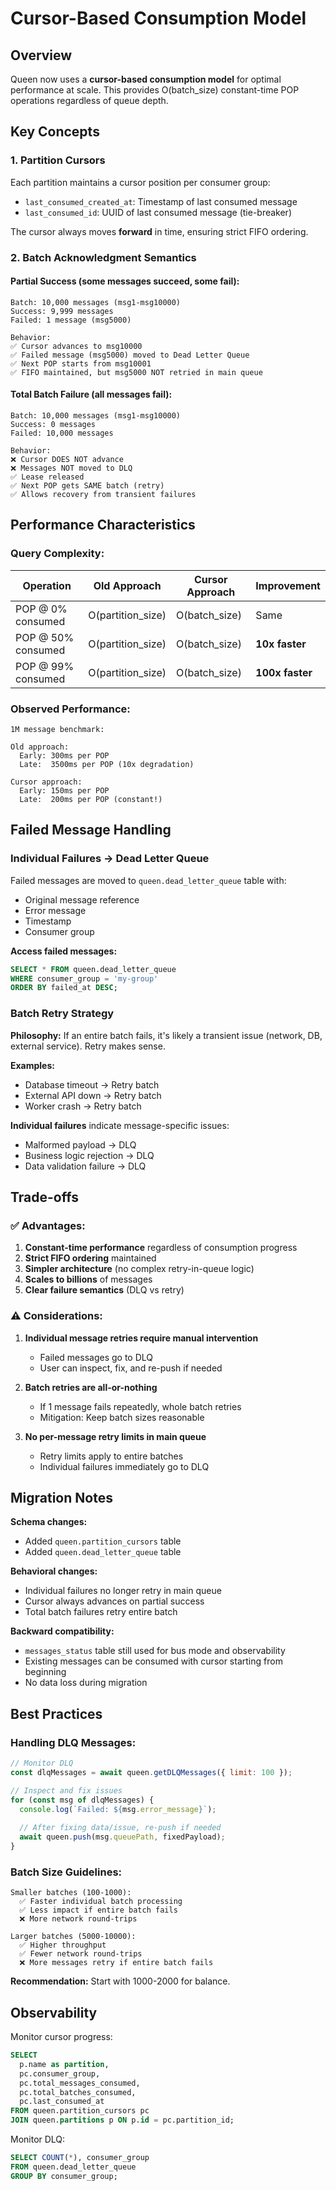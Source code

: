 # Cursor-Based Consumption Model

## Overview

Queen now uses a **cursor-based consumption model** for optimal performance at scale. This provides O(batch_size) constant-time POP operations regardless of queue depth.

## Key Concepts

### 1. **Partition Cursors**

Each partition maintains a cursor position per consumer group:
- `last_consumed_created_at`: Timestamp of last consumed message
- `last_consumed_id`: UUID of last consumed message (tie-breaker)

The cursor always moves **forward** in time, ensuring strict FIFO ordering.

### 2. **Batch Acknowledgment Semantics**

#### **Partial Success** (some messages succeed, some fail):
```
Batch: 10,000 messages (msg1-msg10000)
Success: 9,999 messages
Failed: 1 message (msg5000)

Behavior:
✅ Cursor advances to msg10000
✅ Failed message (msg5000) moved to Dead Letter Queue
✅ Next POP starts from msg10001
✅ FIFO maintained, but msg5000 NOT retried in main queue
```

#### **Total Batch Failure** (all messages fail):
```
Batch: 10,000 messages (msg1-msg10000)
Success: 0 messages
Failed: 10,000 messages

Behavior:
❌ Cursor DOES NOT advance
❌ Messages NOT moved to DLQ
✅ Lease released
✅ Next POP gets SAME batch (retry)
✅ Allows recovery from transient failures
```

## Performance Characteristics

### **Query Complexity:**

| Operation | Old Approach | Cursor Approach | Improvement |
|-----------|--------------|-----------------|-------------|
| POP @ 0% consumed | O(partition_size) | O(batch_size) | Same |
| POP @ 50% consumed | O(partition_size) | O(batch_size) | **10x faster** |
| POP @ 99% consumed | O(partition_size) | O(batch_size) | **100x faster** |

### **Observed Performance:**

```
1M message benchmark:

Old approach:
  Early: 300ms per POP
  Late:  3500ms per POP (10x degradation)
  
Cursor approach:
  Early: 150ms per POP
  Late:  200ms per POP (constant!)
```

## Failed Message Handling

### **Individual Failures → Dead Letter Queue**

Failed messages are moved to `queen.dead_letter_queue` table with:
- Original message reference
- Error message
- Timestamp
- Consumer group

**Access failed messages:**
```sql
SELECT * FROM queen.dead_letter_queue
WHERE consumer_group = 'my-group'
ORDER BY failed_at DESC;
```

### **Batch Retry Strategy**

**Philosophy:** If an entire batch fails, it's likely a transient issue (network, DB, external service). Retry makes sense.

**Examples:**
- Database timeout → Retry batch
- External API down → Retry batch  
- Worker crash → Retry batch

**Individual failures** indicate message-specific issues:
- Malformed payload → DLQ
- Business logic rejection → DLQ
- Data validation failure → DLQ

## Trade-offs

### ✅ **Advantages:**

1. **Constant-time performance** regardless of consumption progress
2. **Strict FIFO ordering** maintained
3. **Simpler architecture** (no complex retry-in-queue logic)
4. **Scales to billions** of messages
5. **Clear failure semantics** (DLQ vs retry)

### ⚠️ **Considerations:**

1. **Individual message retries require manual intervention**
   - Failed messages go to DLQ
   - User can inspect, fix, and re-push if needed
   
2. **Batch retries are all-or-nothing**
   - If 1 message fails repeatedly, whole batch retries
   - Mitigation: Keep batch sizes reasonable
   
3. **No per-message retry limits in main queue**
   - Retry limits apply to entire batches
   - Individual failures immediately go to DLQ

## Migration Notes

**Schema changes:**
- Added `queen.partition_cursors` table
- Added `queen.dead_letter_queue` table

**Behavioral changes:**
- Individual failures no longer retry in main queue
- Cursor always advances on partial success
- Total batch failures retry entire batch

**Backward compatibility:**
- `messages_status` table still used for bus mode and observability
- Existing messages can be consumed with cursor starting from beginning
- No data loss during migration

## Best Practices

### **Handling DLQ Messages:**

```javascript
// Monitor DLQ
const dlqMessages = await queen.getDLQMessages({ limit: 100 });

// Inspect and fix issues
for (const msg of dlqMessages) {
  console.log(`Failed: ${msg.error_message}`);
  
  // After fixing data/issue, re-push if needed
  await queen.push(msg.queuePath, fixedPayload);
}
```

### **Batch Size Guidelines:**

```
Smaller batches (100-1000):
  ✅ Faster individual batch processing
  ✅ Less impact if entire batch fails
  ❌ More network round-trips

Larger batches (5000-10000):
  ✅ Higher throughput
  ✅ Fewer network round-trips
  ❌ More messages retry if entire batch fails
```

**Recommendation:** Start with 1000-2000 for balance.

## Observability

Monitor cursor progress:
```sql
SELECT 
  p.name as partition,
  pc.consumer_group,
  pc.total_messages_consumed,
  pc.total_batches_consumed,
  pc.last_consumed_at
FROM queen.partition_cursors pc
JOIN queen.partitions p ON p.id = pc.partition_id;
```

Monitor DLQ:
```sql
SELECT COUNT(*), consumer_group
FROM queen.dead_letter_queue
GROUP BY consumer_group;
```

